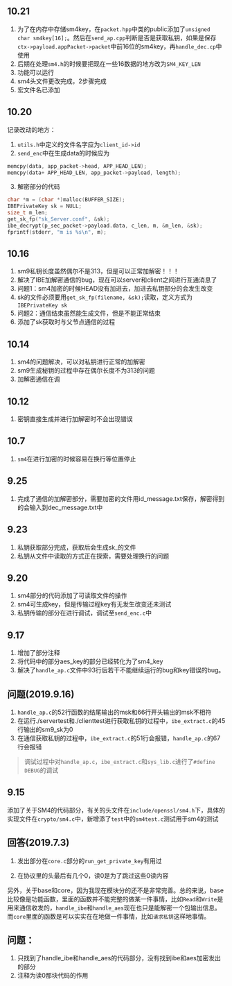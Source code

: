 ## 10.21
1. 为了在内存中存储sm4key，在`packet.hpp`中类的public添加了`unsigned char sm4key[16];`。然后在`send_ap.cpp`判断是否是获取私钥，如果是保存`ctx->payload.appPacket->packet`中前16位的sm4key，再`handle_dec.cp`中使用
2. 后期在处理`sm4.h`的时候要把现在一些16数据的地方改为`SM4_KEY_LEN`
3. 功能可以运行
4. sm4头文件更改完成，2步骤完成
5. 宏文件名已添加

## 10.20
记录改动的地方：
1. `utils.h`中定义的文件名字应为`client_id->id`
2. `send_enc`中在生成data的时候应为
```c
memcpy(data, app_packet->head, APP_HEAD_LEN);
memcpy(data+ APP_HEAD_LEN, app_packet->payload, length); 
```
3. 解密部分的代码
```c
char *m = (char *)malloc(BUFFER_SIZE);
IBEPrivateKey sk = NULL;
size_t m_len;
get_sk_fp("sk_Server.conf", &sk);
ibe_decrypt(p_sec_packet->payload.data, c_len, m, &m_len, &sk);
fprintf(stderr, "m is %s\n", m);
```

## 10.16
1. sm9私钥长度虽然偶尔不是313，但是可以正常加解密！！！
2. 解决了IBE加解密通信的bug，现在可以server和client之间进行互通消息了
3. 问题1：sm4加密的时候HEAD没有加进去，加进去私钥部分的会发生改变
4. sk的文件必须要用`get_sk_fp(filename, &sk);`读取，定义方式为`IBEPrivateKey sk`
5. 问题2：通信结束虽然能生成文件，但是不能正常结束
6. 添加了sk获取时与父节点通信的过程

## 10.14
1. sm4的问题解决，可以对私钥进行正常的加解密
2. sm9生成秘钥的过程中存在偶尔长度不为313的问题
3. 加解密通信在调

## 10.12
1. 密钥直接生成并进行加解密时不会出现错误

## 10.7
1. `sm4`在进行加密的时候容易在换行等位置停止
   
## 9.25
1. 完成了通信的加解密部分，需要加密的文件用id_message.txt保存，解密得到的会输入到dec_message.txt中

## 9.23
1. 私钥获取部分完成，获取后会生成sk_的文件
2. 私钥从文件中读取的方式正在探索，需要处理换行的问题

## 9.20
1. sm4部分的代码添加了可读取文件的操作
2. sm4可生成key，但是传输过程key有无发生改变还未测试
3. 私钥传输的部分在进行调试，调试至`send_enc.c`中

## 9.17
1. 增加了部分注释
2. 将代码中的部分aes_key的部分已经转化为了sm4_key
3. 解决了`handle_ap.c`文件中93行后若干不能继续运行的bug和key错误的bug。

## 问题(2019.9.16)
1. `handle_ap.c`的52行函数的结尾输出的msk和66行开头输出的msk不相符
2. 在运行./servertest和./clienttest进行获取私钥的过程中，`ibe_extract.c`的45行输出的sm9_sk为0
3. 在通信获取私钥的过程中，`ibe_extract.c`的51行会报错，`handle_ap.c`的67行会报错
> 调试过程中对`handle_ap.c`，`ibe_extract.c`和`sys_lib.c`进行了`#define DEBUG`的调试

## 9.15
添加了关于SM4的代码部分，有关的头文件在`include/openssl/sm4.h`下，具体的实现文件在`crypto/sm4.c`中，新增添了`test`中的`sm4test.c`测试用于sm4的测试

## 回答(2019.7.3)

1. 发出部分在`core.c`部分的`run_get_private_key`有用过 

2. 在协议里的头最后有几个0，读0是为了跳过这些0读内容 

另外，关于base和core，因为我现在模块分的还不是非常完善。总的来说，base比较像是功能函数，里面的函数并不能完整的做某一件事情，比如`Read`和`Write`是用来通信收发的，`handle_ibe`和`handle_aes`现在也只是能解密一个包输出信息。而`core`里面的函数是可以实实在在地做一件事情，比如`请求私钥`这样地事情。

## 问题：
1. 只找到了handle_ibe和handle_aes的代码部分，没有找到ibe和aes加密发出的部分
2. 注释为读0那块代码的作用
    

